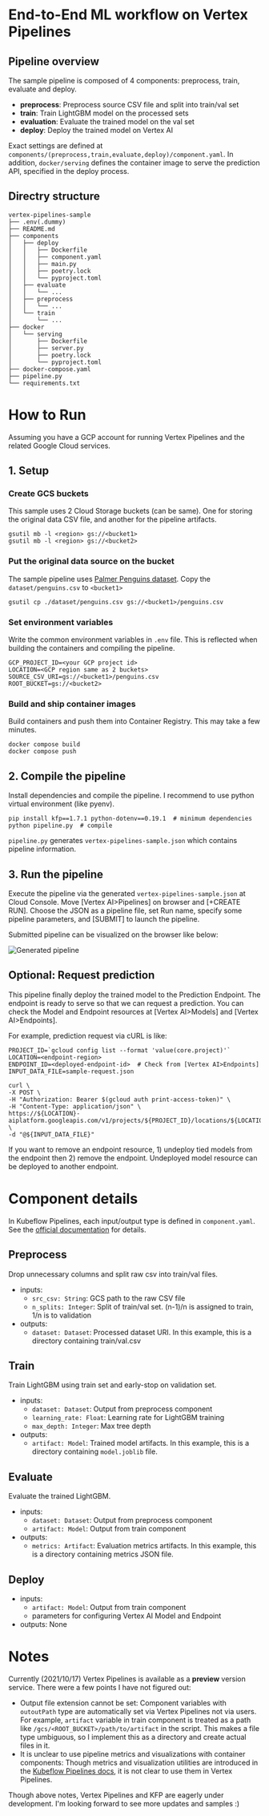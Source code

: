 # End-to-End ML workflow on Vertex Pipelines

## Pipeline overview

The sample pipeline is composed of 4 components: preprocess, train, evaluate and deploy.

- **preprocess**: Preprocess source CSV file and split into train/val set
- **train**: Train LightGBM model on the processed sets
- **evaluation**: Evaluate the trained model on the val set
- **deploy**: Deploy the trained model on Vertex AI

Exact settings are defined at `components/(preprocess,train,evaluate,deploy)/component.yaml`.
In addition, `docker/serving` defines the container image to serve the prediction API, specified in the deploy process.

## Directry structure

```
vertex-pipelines-sample
├── .env(.dummy)
├── README.md
├── components
│   ├── deploy
│   │   ├── Dockerfile
│   │   ├── component.yaml
│   │   ├── main.py
│   │   ├── poetry.lock
│   │   └── pyproject.toml
│   ├── evaluate
│   │   └── ...
│   ├── preprocess
│   │   └── ...
│   └── train
│       └── ...
├── docker
│   └── serving
│       ├── Dockerfile
│       ├── server.py
│       ├── poetry.lock
│       └── pyproject.toml
├── docker-compose.yaml
├── pipeline.py
└── requirements.txt
```

# How to Run

Assuming you have a GCP account for running Vertex Pipelines and the related Google Cloud services.

## 1. Setup

### Create GCS buckets

This sample uses 2 Cloud Storage buckets (can be same). One for storing the original data CSV file, and another for the pipeline artifacts.

``` shell
gsutil mb -l <region> gs://<bucket1>
gsutil mb -l <region> gs://<bucket2>
```

### Put the original data source on the bucket

The sample pipeline uses [Palmer Penguins dataset](https://github.com/mwaskom/seaborn-data/blob/master/penguins.csv). Copy the `dataset/penguins.csv` to `<bucket1>`

```shell
gsutil cp ./dataset/penguins.csv gs://<bucket1>/penguins.csv
```

### Set environment variables

Write the common environment variables in `.env` file. This is reflected when building the containers and compiling the pipeline.

```shell
GCP_PROJECT_ID=<your GCP project id>
LOCATION=<GCP region same as 2 buckets>
SOURCE_CSV_URI=gs://<bucket1>/penguins.csv
ROOT_BUCKET=gs://<bucket2>
```

### Build and ship container images

Build containers and push them into Container Registry. This may take a few minutes.

```shell
docker compose build
docker compose push
```

## 2. Compile the pipeline

Install dependencies and compile the pipeline. I recommend to use python virtual environment (like pyenv).

```
pip install kfp==1.7.1 python-dotenv==0.19.1  # minimum dependencies
python pipeline.py  # compile
```

`pipeline.py` generates `vertex-pipelines-sample.json` which contains pipeline information.

## 3. Run the pipeline

Execute the pipeline via the generated `vertex-pipelines-sample.json` at Cloud Console.
Move [Vertex AI>Pipelines] on browser and [+CREATE RUN]. Choose the JSON as a pipeline file, set Run name, specify some pipeline parameters, and [SUBMIT] to launch the pipeline.

Submitted pipeline can be visualized on the browser like below:

![Generated pipeline](https://user-images.githubusercontent.com/23152884/137509509-05bd5a70-3d27-4a80-b3d4-a314c2770f77.png)

## Optional: Request prediction

This pipeline finally deploy the trained model to the Prediction Endpoint. The endpoint is ready to serve so that we can request a prediction. You can check the Model and Endpoint resources at [Vertex AI>Models] and [Vertex AI>Endpoints].

For example, prediction request via cURL is like:

``` shell
PROJECT_ID=`gcloud config list --format 'value(core.project)'`
LOCATION=<endpoint-region>
ENDPOINT_ID=<deployed-endpoint-id>  # Check from [Vertex AI>Endpoints]
INPUT_DATA_FILE=sample-request.json

curl \
-X POST \
-H "Authorization: Bearer $(gcloud auth print-access-token)" \
-H "Content-Type: application/json" \
https://${LOCATION}-aiplatform.googleapis.com/v1/projects/${PROJECT_ID}/locations/${LOCATION}/endpoints/${ENDPOINT_ID}:predict \
-d "@${INPUT_DATA_FILE}"
```

If you want to remove an endpoint resource, 1) undeploy tied models from the endpoint then 2) remove the endpoint. Undeployed model resource can be deployed to another endpoint.

# Component details

In Kubeflow Pipelines, each input/output type is defined in `component.yaml`. See the [official documentation](https://www.kubeflow.org/docs/components/pipelines/sdk/component-development/) for details.

## Preprocess

Drop unnecessary columns and split raw csv into train/val files.

- inputs:
  - `src_csv: String`: GCS path to the raw CSV file
  - `n_splits: Integer`: Split of train/val set. (n-1)/n is assigned to train, 1/n is to validation
- outputs:
  - `dataset: Dataset`: Processed dataset URI. In this example, this is a directory containing train/val.csv

## Train

Train LightGBM using train set and early-stop on validation set.

- inputs:
  - `dataset: Dataset`: Output from preprocess component
  - `learning_rate: Float`: Learning rate for LightGBM training
  - `max_depth: Integer`: Max tree depth
- outputs:
  - `artifact: Model`: Trained model artifacts. In this example, this is a directory containing `model.joblib` file.

## Evaluate

Evaluate the trained LightGBM.

- inputs:
  - `dataset: Dataset`: Output from preprocess component
  - `artifact: Model`: Output from train component
- outputs:
  - `metrics: Artifact`: Evaluation metrics artifacts. In this example, this is a directory containing metrics JSON file.
  
## Deploy

- inputs:
  - `artifact: Model`: Output from train component
  - parameters for configuring Vertex AI Model and Endpoint
- outputs: None
  

# Notes

Currently (2021/10/17) Vertex Pipelines is available as a **preview** version service. There were a few points I have not figured out:

- Output file extension cannot be set: Component variables with `outoutPath` type are automatically set via Vertex Pipelines not via users. For example, `artifact` variable in train component is treated as a path like `/gcs/<ROOT_BUCKET>/path/to/artifact` in the script. This makes a file type umbiguous, so I implement this as a directory and create actual files in it.
- It is unclear to use pipeline metrics and visualizations with container components: Though metrics and visualization utilities are introduced in the [Kubeflow Pipelines docs](https://www.kubeflow.org/docs/components/pipelines/sdk/pipelines-metrics/), it is not clear to use them in Vertex Pipelines.

Though above notes, Vertex Pipelines and KFP are eagerly under development. I'm looking forward to see more updates and samples :)
